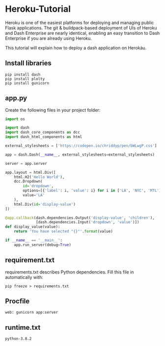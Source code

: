 # Heroku-Tutorial
Heroku is one of the easiest platforms for deploying and managing public Flask applications. The git & buildpack-based deployment of UIs of Heroku and Dash Enterprise are nearly identical, enabling an easy transition to Dash Enterprise if you are already using Heroku.

This tutorial will explain how to deploy a dash application on Herokàu.

## Install libraries

```
pip install dash
pip install plolty
pip install gunicorn
```

## app.py
Create the following files in your project folder:

```python
import os

import dash
import dash_core_components as dcc
import dash_html_components as html

external_stylesheets = ['https://codepen.io/chriddyp/pen/bWLwgP.css']

app = dash.Dash(__name__, external_stylesheets=external_stylesheets)

server = app.server

app.layout = html.Div([
    html.H2('Hello World'),
    dcc.Dropdown(
        id='dropdown',
        options=[{'label': i, 'value': i} for i in ['LA', 'NYC', 'MTL']],
        value='LA'
    ),
    html.Div(id='display-value')
])

@app.callback(dash.dependencies.Output('display-value', 'children'),
              [dash.dependencies.Input('dropdown', 'value')])
def display_value(value):
    return 'You have selected "{}"'.format(value)

if __name__ == '__main__':
    app.run_server(debug=True)
```

## requirement.txt
requirements.txt describes Python dependencies. Fill this file in automatically with:
```
pip freeze > requirements.txt
```

## Procfile

```
web: gunicorn app:server
```

## runtime.txt

```
python-3.8.2
```
